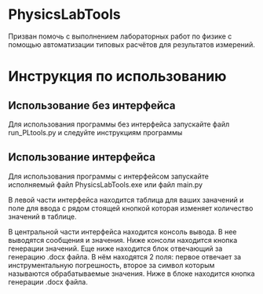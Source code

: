 # PhysicsLabTools
Призван помочь с выполнением лабораторных работ по физике с помощью автоматизации типовых расчётов для результатов измерений.

# Инструкция по использованию
## Использование без интерфейса
Для использования программы без интерфейса запускайте файл run_PLtools.py и следуйте инструкциям программы

## Использование интерфейса
Для использования программы с интерфейсом запускайте исполняемый файл PhysicsLabTools.exe или файл main.py

В левой части интерфейса находится таблица для ваших заначений и поле для ввода с рядом стоящей кнопкой которая изменяет количество значений в таблице.

В центральной части интерфейса находится консоль вывода. В нее выводятся сообщения и значения. Ниже консоли находится кнопка генерации значений. Еще ниже находится блок отвечающий за генерацию .docx файла. В нём находятся 2 поля: первое отвечает за инструментальную погрешность, второе за символ которым называются обрабатываемые значения. Ниже в блоке находится кнопка генерации .docx файла.
